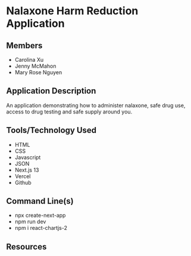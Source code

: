 # Nalaxone Harm Reduction Application

## Members

- Carolina Xu
- Jenny McMahon
- Mary Rose Nguyen

## Application Description

An application demonstrating how to administer nalaxone, safe drug use, access to drug testing and safe supply around you.

## Tools/Technology Used

- HTML
- CSS
- Javascript
- JSON
- Next.js 13
- Vercel
- Github

## Command Line(s)

- npx create-next-app
- npm run dev
- npm i react-chartjs-2

## Resources
